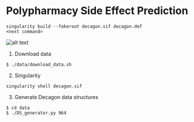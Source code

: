 # Polypharmacy Side Effect Prediction


```
singularity build --fakeroot decagon.sif decagon.def
<next command>
```


![alt text](https://github.com/diitaz93/polypharm_predict/blob/main/images/pipeline.png "Pipeline")

1. Download data
```
$ ./data/download_data.sh
```
2. Singularity
```
singularity shell decagon.sif
```
3. Generate Decagon data structures
```
$ cd data
$ ./DS_generator.py 964
```
